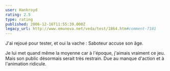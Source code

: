 ```yaml
---
user: Hankroyd
rating: 2.5
type: rating
published: 2006-12-16T11:55:39.000Z
legacy_url: http://www.emunova.net/veda/test/1864.htm#comment-7181
---
```

J'ai rejoué pour tester, et oui la vache : Saboteur accuse son âge.

Je lui met quand même la moyenne car à l'époque, j'aimais vraiment ce jeu. Mais son public désormais serait très restrain. Due au manque d'action et à l'animation ridicule.